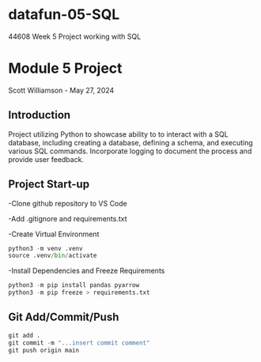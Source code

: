 # datafun-05-SQL 
44608 Week 5 Project working with SQL
# Module 5 Project
Scott Williamson - May 27, 2024

## Introduction 
Project utilizing Python to showcase ability to to interact with a SQL database, including creating a database, defining a schema, and executing various SQL commands. Incorporate logging to document the process and provide user feedback.

## Project Start-up

-Clone github repository to VS Code

-Add .gitignore and requirements.txt

-Create Virtual Environment
```python
python3 -m venv .venv
source .venv/bin/activate
```

-Install Dependencies and Freeze Requirements
```python
python3 -m pip install pandas pyarrow
python3 -m pip freeze > requirements.txt
```

## Git Add/Commit/Push
```python
git add .
git commit -m "...insert commit comment"
git push origin main
```